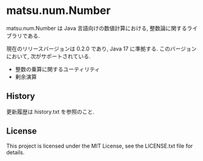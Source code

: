 # matsu.num.Number
matsu.num.Number は Java 言語向けの数値計算における, 整数論に関するライブラリである.

現在のリリースバージョンは 0.2.0 であり, Java 17 に準拠する.
このバージョンにおいて, 次がサポートされている.

- 整数の乗算に関するユーティリティ
- 剰余演算

## History
更新履歴は history.txt を参照のこと.

## License

This project is licensed under the MIT License, see the LICENSE.txt file for details.
